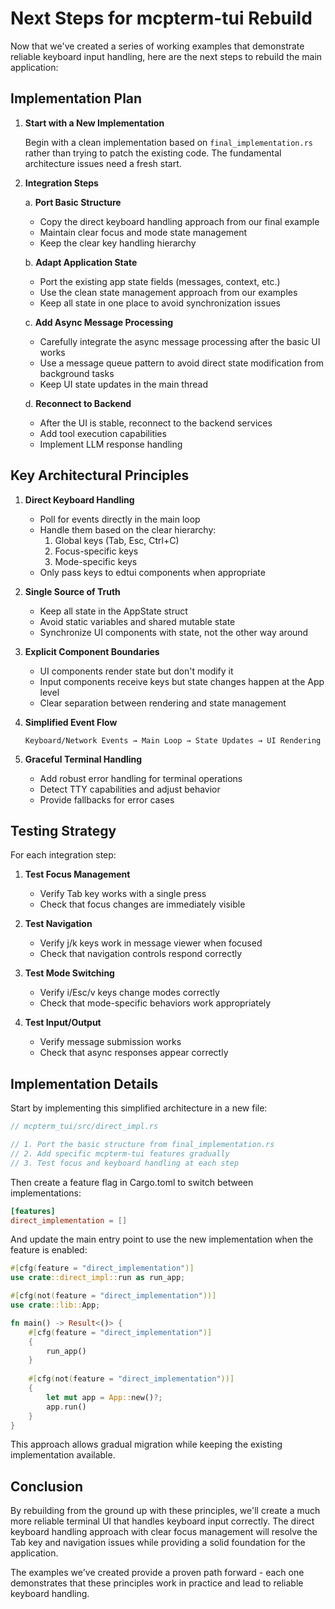 # Next Steps for mcpterm-tui Rebuild

Now that we've created a series of working examples that demonstrate reliable keyboard input handling, here are the next steps to rebuild the main application:

## Implementation Plan

1. **Start with a New Implementation**

   Begin with a clean implementation based on `final_implementation.rs` rather than trying to patch the existing code. The fundamental architecture issues need a fresh start.

2. **Integration Steps**

   a. **Port Basic Structure**
   - Copy the direct keyboard handling approach from our final example
   - Maintain clear focus and mode state management
   - Keep the clear key handling hierarchy

   b. **Adapt Application State**
   - Port the existing app state fields (messages, context, etc.)
   - Use the clean state management approach from our examples
   - Keep all state in one place to avoid synchronization issues

   c. **Add Async Message Processing**
   - Carefully integrate the async message processing after the basic UI works
   - Use a message queue pattern to avoid direct state modification from background tasks
   - Keep UI state updates in the main thread

   d. **Reconnect to Backend**
   - After the UI is stable, reconnect to the backend services
   - Add tool execution capabilities
   - Implement LLM response handling

## Key Architectural Principles

1. **Direct Keyboard Handling**
   - Poll for events directly in the main loop
   - Handle them based on the clear hierarchy:
     1. Global keys (Tab, Esc, Ctrl+C)
     2. Focus-specific keys
     3. Mode-specific keys
   - Only pass keys to edtui components when appropriate

2. **Single Source of Truth**
   - Keep all state in the AppState struct
   - Avoid static variables and shared mutable state
   - Synchronize UI components with state, not the other way around

3. **Explicit Component Boundaries**
   - UI components render state but don't modify it
   - Input components receive keys but state changes happen at the App level
   - Clear separation between rendering and state management

4. **Simplified Event Flow**
   ```
   Keyboard/Network Events → Main Loop → State Updates → UI Rendering
   ```

5. **Graceful Terminal Handling**
   - Add robust error handling for terminal operations
   - Detect TTY capabilities and adjust behavior
   - Provide fallbacks for error cases

## Testing Strategy

For each integration step:

1. **Test Focus Management**
   - Verify Tab key works with a single press
   - Check that focus changes are immediately visible

2. **Test Navigation**
   - Verify j/k keys work in message viewer when focused
   - Check that navigation controls respond correctly

3. **Test Mode Switching**
   - Verify i/Esc/v keys change modes correctly
   - Check that mode-specific behaviors work appropriately

4. **Test Input/Output**
   - Verify message submission works
   - Check that async responses appear correctly

## Implementation Details

Start by implementing this simplified architecture in a new file:

```rust
// mcpterm_tui/src/direct_impl.rs

// 1. Port the basic structure from final_implementation.rs
// 2. Add specific mcpterm-tui features gradually
// 3. Test focus and keyboard handling at each step
```

Then create a feature flag in Cargo.toml to switch between implementations:

```toml
[features]
direct_implementation = []
```

And update the main entry point to use the new implementation when the feature is enabled:

```rust
#[cfg(feature = "direct_implementation")]
use crate::direct_impl::run as run_app;

#[cfg(not(feature = "direct_implementation"))]
use crate::lib::App;

fn main() -> Result<()> {
    #[cfg(feature = "direct_implementation")]
    {
        run_app()
    }
    
    #[cfg(not(feature = "direct_implementation"))]
    {
        let mut app = App::new()?;
        app.run()
    }
}
```

This approach allows gradual migration while keeping the existing implementation available.

## Conclusion

By rebuilding from the ground up with these principles, we'll create a much more reliable terminal UI that handles keyboard input correctly. The direct keyboard handling approach with clear focus management will resolve the Tab key and navigation issues while providing a solid foundation for the application.

The examples we've created provide a proven path forward - each one demonstrates that these principles work in practice and lead to reliable keyboard handling.